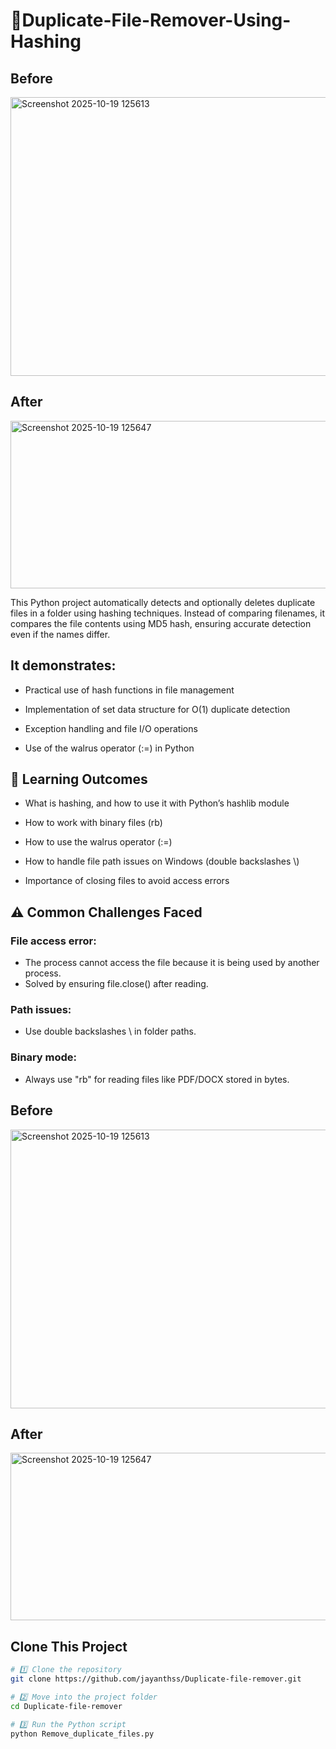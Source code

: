 # 🧩Duplicate-File-Remover-Using-Hashing

## Before
<img width="652" height="446" alt="Screenshot 2025-10-19 125613" src="https://github.com/user-attachments/assets/d7262d62-3c51-4719-a713-4a6c4a0a45b7" />

## After 
<img width="631" height="268" alt="Screenshot 2025-10-19 125647" src="https://github.com/user-attachments/assets/62a8a5da-7733-4dab-8256-5abfd132af5b" />

This Python project automatically detects and optionally deletes duplicate files in a folder using hashing techniques.
Instead of comparing filenames, it compares the file contents using MD5 hash, ensuring accurate detection even if the names differ.

## It demonstrates:

* Practical use of hash functions in file management

* Implementation of set data structure for O(1) duplicate detection

* Exception handling and file I/O operations

* Use of the walrus operator (:=) in Python

## 🧠 Learning Outcomes

* What is hashing, and how to use it with Python’s hashlib module

* How to work with binary files (rb)

* How to use the walrus operator (:=)

* How to handle file path issues on Windows (double backslashes \\)

* Importance of closing files to avoid access errors

## ⚠️ Common Challenges Faced

###  File access error:
* The process cannot access the file because it is being used by another process.
*  Solved by ensuring file.close() after reading.

### Path issues:
* Use double backslashes \\ in folder paths.

### Binary mode:
* Always use "rb" for reading files like PDF/DOCX stored in bytes.

## Before
<img width="652" height="446" alt="Screenshot 2025-10-19 125613" src="https://github.com/user-attachments/assets/d7262d62-3c51-4719-a713-4a6c4a0a45b7" />

## After 
<img width="631" height="268" alt="Screenshot 2025-10-19 125647" src="https://github.com/user-attachments/assets/62a8a5da-7733-4dab-8256-5abfd132af5b" />

## Clone This Project 
``` bash
# 1️⃣ Clone the repository
git clone https://github.com/jayanthss/Duplicate-file-remover.git

# 2️⃣ Move into the project folder
cd Duplicate-file-remover

# 3️⃣ Run the Python script
python Remove_duplicate_files.py
```
